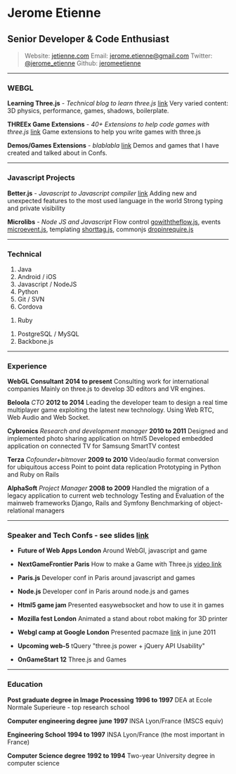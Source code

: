 # Jerome Etienne

## Senior Developer & Code Enthusiast
  
> Website: [jetienne.com](http://jetienne.com)
> Email: [jerome.etienne@gmail.com](mailto:jerome.etienne@gmail.com)
> Twitter: [@jerome_etienne](http://twitter.com/jerome_etienne)
> Github: [jeromeetienne](http://github.com/jeromeetienne)

------

### WEBGL

**Learning Three.js** - *Technical blog to learn three.js* [link](http://learningthreejs.com)
	Very varied content: 3D physics, performance, games, shadows, boilerplate. 

**THREEx Game Extensions** - *40+ Extensions to help code games with three.js* [link](http://www.threejsgames.com/extensions/)
	Game extensions to help you write games with three.js

**Demos/Games Extensions** - *blablabla* [link](http://jeromeetienne.github.io/stellar7/)
	Demos and games that I have created and talked about in Confs.

------

### Javascript Projects

**Better.js** - *Javascript to Javascript compiler* [link](http://betterjs.org/)
	Adding new and unexpected features to the most used language in the world 
	Strong typing and private visibility 

**Microlibs** - *Node JS and Javascript* 
	Flow control [gowiththeflow.js](), events [microevent.js](), templating [shorttag.js](), commonjs [dropinrequire.js]() 
	 

------

### Technical

1. Java
1. Android / iOS
1. Javascript / NodeJS
1. Python
1. Git / SVN
1. Cordova
<!-- 1. Spring / Wicket -->
1. Ruby
<!-- 1. Weblogic / Websphere -->
<!-- 1. Tomcat / Jetty -->
<!-- 1. Oracle DB / MSSQL -->
1. PostgreSQL / MySQL
1. Backbone.js

------

### Experience

**WebGL Consultant** __2014 to present__
    Consulting work for international companies 
    Mainly on three.js to develop 3D editors and VR engines.  

**Beloola** *CTO* __2012 to 2014__
	Leading the developer team to design a real time multiplayer game exploiting the latest new technology. 
	Using Web RTC, Web Audio and Web Socket. 

**Cybronics** *Research and development manager* __2010 to 2011__
	Designed and implemented photo sharing application on html5
	Developed embedded application on connected TV for Samsung SmartTV contest


**Terza** *Cofounder+bitmover* __2009 to 2010__
	Video/audio format conversion for ubiquitous access
	Point to point data replication
	Prototyping in Python and Ruby on Rails 

**AlphaSoft** *Project Manager* __2008 to 2009__
	Handled the migration of a legacy application to current web technology 
	Testing and Evaluation of the mainweb frameworks Django, Rails and Symfony 
	Benchmarking of object-relational managers 

<!--
**Redline Distribution** *Web Application Developer* __2008__
	Wrote a versatile Java EE based, database-driven, e-commerce system for the real time sale, processing and shipping of products available from external distributors such as Baker-Taylor and DeepDiscount.
	The system interfaced with external distributors to ensure current inventory, status and price and used AJAX rich components to improve usability, convenience and efficiency.
	**Technical Environment** JBoss, Seam, MySQL, Hibernate, JSF, RichFaces, EJB.
-->

------

### Speaker and Tech Confs - see slides [link]()

* **Future of Web Apps London**
	Around WebGl, javascript and game 

* **NextGameFrontier Paris**
	How to make a Game with Three.js [video link]()

* **Paris.js**
	Developer conf in Paris around javascript and games 

* **Node.js**
	Developer conf in Paris around node.js and games

* **Html5 game jam**
	Presented easywebsocket and how to use it in games 	

* **Mozilla fest London**
    Animated a stand about robot making for 3D printer 

* **Webgl camp at Google London**
	Presented pacmaze [link]() in june 2011 

* **Upcoming web-5**
	tQuery "three.js power + jQuery API Usability"

* **OnGameStart 12**
	Three.js and Games 
------

### Education

**Post graduate degree in Image Processing** __1996 to 1997__
	DEA at Ecole Normale Superieure - top research school 

**Computer engineering degree** __june 1997__
	INSA Lyon/France (MSCS equiv) 

**Engineering School** __1994 to 1997__
	INSA Lyon/France (the most important in France) 

**Computer Science degree** __1992 to 1994__
	Two-year University degree in computer science
